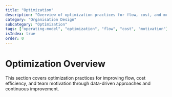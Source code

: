 ```yaml
---
title: "Optimization"
description: "Overview of optimization practices for flow, cost, and motivation."
category: "Organisation Design"
subcategory: "Optimization"
tags: ["operating-model", "optimization", "flow", "cost", "motivation"]
isIndex: true
order: 0
---
```


# Optimization Overview

This section covers optimization practices for improving flow, cost efficiency, and team motivation through data-driven approaches and continuous improvement.
